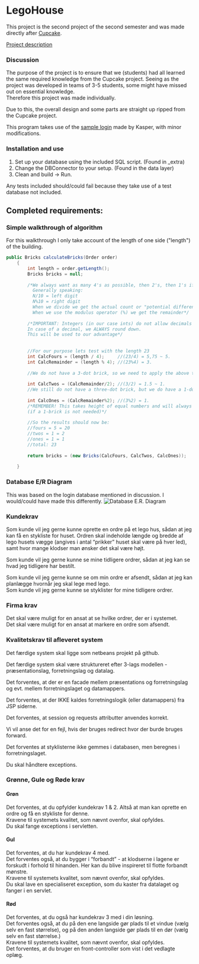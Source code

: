 # LegoHouse

This project is the second project of the second semester and was made directly after [Cupcake](https://github.com/Castau/CupCake).  

[Project description](https://datsoftlyngby.github.io/dat2sem2019Spring/Modul3/LegoHus.html)

### Discussion
The purpose of the project is to ensure that we (students) had all learned the same required knowledge from the Cupcake project. Seeing as the project was developed in teams of 3-5 students, some might have missed out on essential knowledge.  
Therefore this project was made individually.  

Due to this, the overall design and some parts are straight up ripped from the Cupcake project.

This program takes use of the [sample login](https://github.com/DAT2SemKode/Modul3LogInSample) made by Kasper, with minor modifications.

### Installation and use
1) Set up your database using the included SQL script. (Found in \_extra)
2) Change the DBConnector to your setup. (Found in the data layer)
3) Clean and build -> Run. 

Any tests included should/could fail because they take use of a test database not included.

## Completed requirements:

### Simple walkthrough of algorithm  
For this walkthrough I only take account of the length of one side ("length") of the building.
```java  
public Bricks calculateBricks(Order order)
    {
        int length = order.getLength();
        Bricks bricks = null;
        
        /*We always want as many 4's as possible, then 2's, then 1's if necessary. (Hint: Uneven length)
          Generally speaking: 
          N/10 = left digit
          N%10 = right digit
          When we divide we get the actual count or "potential difference".
          When we use the modulus operator (%) we get the remainder*/
        
        /*IMPORTANT: Integers (in our case ints) do not allow decimals in the same way a double does. 
        In case of a decimal, we ALWAYS round down. 
        This will be used to our advantage*/
        
        
        //For our purpose lets test with the length 23
        int CalcFours = (length / 4);     //(23/4) = 5,75 ~ 5.
        int CalcRemainder = (length % 4); //(23%4) = 3. 
        
        //We do not have a 3-dot brick, so we need to apply the above technique to Twos.
        
        int CalcTwos = (CalcRemainder/2); //(3/2) = 1.5 ~ 1.
        //We still do not have a three-dot brick, but we do have a 1-dot brick to fix our problem.
        
        int CalcOnes = (CalcRemainder%2); //(3%2) = 1. 
        /*REMEMBER! This takes height of equal numbers and will always give 0 in that case 
        (if a 1-brick is not needed)*/
        
        //So the results should now be:
        //fours = 5 = 20
        //twos = 1 = 2
        //ones = 1 = 1
        //total: 23
        
        return bricks = (new Bricks(CalcFours, CalcTwos, CalcOnes));
        
    }
```  
### Database E/R Diagram  
This was based on the login database mentioned in discussion. I would/could have made this differently.
<img src="https://i.imgur.com/prWZHLR.png" alt="Database E.R. Diagram">

### Kundekrav
Som kunde vil jeg gerne kunne oprette en ordre på et lego hus, sådan at jeg kan få en stykliste for huset. Ordren skal indeholde længde og bredde af lego husets vægge (angives i antal “prikker” huset skal være på hver led), samt hvor mange klodser man ønsker det skal være højt.

Som kunde vil jeg gerne kunne se mine tidligere ordrer, sådan at jeg kan se hvad jeg tidligere har bestilt.  

Som kunde vil jeg gerne kunne se om min ordre er afsendt, sådan at jeg kan planlægge hvornår jeg skal lege med lego.  
Som kunde vil jeg gerne kunne se styklister for mine tidligere ordrer.  

### Firma krav  
Det skal være muligt for en ansat at se hvilke ordrer, der er i systemet.  
Det skal være muligt for en ansat at markere en ordre som afsendt.  

### Kvalitetskrav til afleveret system
Det færdige system skal ligge som netbeans projekt på github.  

Det færdige system skal være struktureret efter 3-lags modellen - præsentationslag, forretningslag og datalag.  

Det forventes, at der er en facade mellem præsentations og forretningslag og evt. mellem forretningslaget og datamappers. 

Det forventes, at der IKKE kaldes forretningslogik (eller datamappers) fra JSP siderne.  

Det forventes, at session og requests attributter anvendes korrekt.  

Vi vil anse det for en fejl, hvis der bruges redirect hvor der burde bruges forward.  

Det forventes at styklisterne ikke gemmes i databasen, men beregnes i forretningslaget.  

Du skal håndtere exceptions.  

### Grønne, Gule og Røde krav  
#### Grøn  
Det forventes, at du opfylder kundekrav 1 & 2. Altså at man kan oprette en ordre og få en stykliste for denne.  
Kravene til systemets kvalitet, som nævnt ovenfor, skal opfyldes.  
Du skal fange exceptions i servletten.  
#### Gul  
Det forventes, at du har kundekrav 4 med.  
Det forventes også, at du bygger i “forbandt” - at klodserne i lagene er forskudt i forhold til hinanden. Her kan du blive inspireret til flotte forbandt mønstre.  
Kravene til systemets kvalitet, som nævnt ovenfor, skal opfyldes.  
Du skal lave en specialiseret exception, som du kaster fra datalaget og fanger i en servlet.  
#### Rød  
Det forventes, at du også har kundekrav 3 med i din løsning.  
Det forventes også, at du på den ene langside gør plads til et vindue (vælg selv en fast størrelse), og på den anden langside gør plads til en dør (vælg selv en fast størrelse.)  
Kravene til systemets kvalitet, som nævnt ovenfor, skal opfyldes.  
Det forventes, at du bruger en front-controller som vist i det vedlagte oplæg.  
